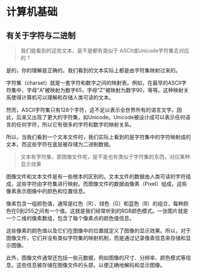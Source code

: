 # 计算机基础

## 有关于字符与二进制

> 我们能看到的这些文本，是不是都有类似于 ASCII或Unicode字符集去对应的 ?

是的，你的理解是正确的。我们看到的文本实际上都是由字符集映射过来的。

字符集（charset）就是一套字符和数字之间的映射表。例如，在最早的ASCII字符集中，字母"A"被映射为数字65，字母"Z"被映射为数字90，等等。这种映射关系使得计算机可以理解和存储人类可读的文本。

然而，ASCII字符集只有128个字符，这不足以表示全世界所有的语言文字。因此，后来又出现了更大的字符集，如Unicode。Unicode被设计成可以表示任何语言的任何字符，所以它有很多的字符和数字的映射关系。

所以，当我们看到一个文本文件时，我们实际上看到的是字符集中的字符映射成的文本，而这些字符在底层被存储为二进制数据。

> 文本有字符集，那图像文件呢，是不是也有类似于字符集的东西，对应某种显示效果

图像文件和文本文件是有一些根本的区别的。文本文件的数据由人类可读的字符组成，这些字符由字符集进行映射。而图像文件的数据由像素（Pixel）组成，这些像素表示图像中的颜色和位置信息。

像素包含一组颜色值，通常是红色（R）、绿色（G）和蓝色（B）的组合，每种颜色在0到255之间有一个值。这就是我们经常听到的RGB颜色模式。一张图片就是一个二维的像素数组，包含了每个像素点的颜色值信息。

这些像素的颜色值以及它们在图像中的位置就定义了图像的显示效果。所以，对于图像文件，它们并没有类似字符集的映射机制，而是通过记录像素信息来存储和显示图像。

此外，图像文件通常还包括一些元数据，例如图像的尺寸、分辨率、颜色模式等信息。这些信息被存储在图像文件的头部，以便正确地解码和显示图像。
